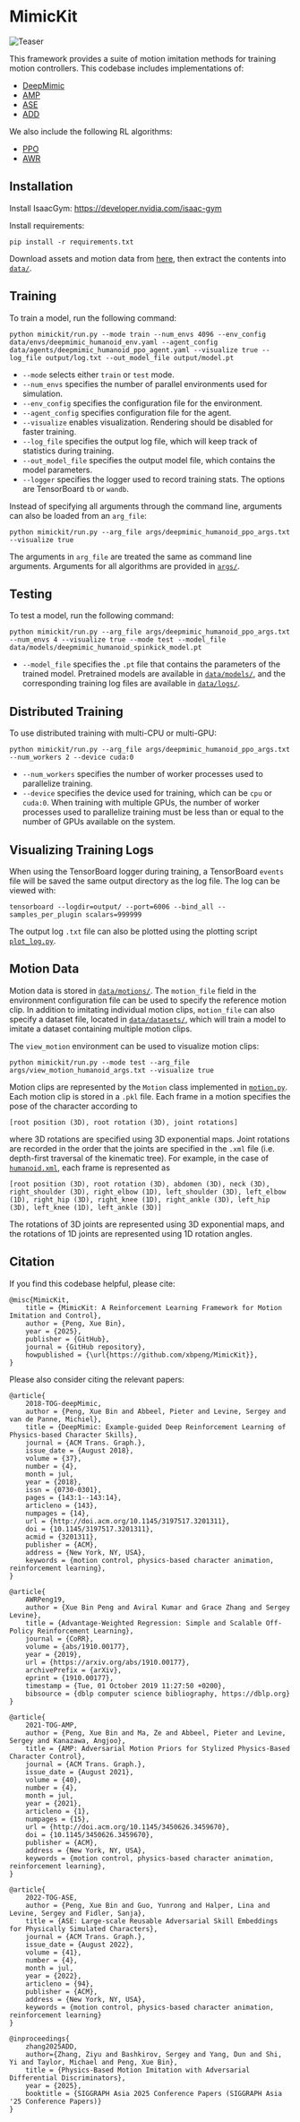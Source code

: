 # MimicKit


![Teaser](images/MimicKit_teaser.gif)

This framework provides a suite of motion imitation methods for training motion controllers. This codebase includes implementations of:
- [DeepMimic](https://xbpeng.github.io/projects/DeepMimic/index.html)
- [AMP](https://xbpeng.github.io/projects/AMP/index.html)
- [ASE](https://xbpeng.github.io/projects/ASE/index.html)
- [ADD](https://xbpeng.github.io/projects/ADD/index.html)

We also include the following RL algorithms:
- [PPO](https://arxiv.org/abs/1707.06347)
- [AWR](https://xbpeng.github.io/projects/AWR/index.html)

## Installation

Install IsaacGym: https://developer.nvidia.com/isaac-gym

Install requirements:
```
pip install -r requirements.txt
```
Download assets and motion data from [here](https://1sfu-my.sharepoint.com/:u:/g/personal/xbpeng_sfu_ca/EclKq9pwdOBAl-17SogfMW0Bved4sodZBQ_5eZCiz9O--w?e=bqXBaa), then extract the contents into [`data/`](data/).


## Training

To train a model, run the following command:
```
python mimickit/run.py --mode train --num_envs 4096 --env_config data/envs/deepmimic_humanoid_env.yaml --agent_config data/agents/deepmimic_humanoid_ppo_agent.yaml --visualize true --log_file output/log.txt --out_model_file output/model.pt
```
- `--mode` selects either `train` or `test` mode.
- `--num_envs` specifies the number of parallel environments used for simulation.
- `--env_config` specifies the configuration file for the environment.
- `--agent_config` specifies configuration file for the agent.
- `--visualize` enables visualization. Rendering should be disabled for faster training.
- `--log_file` specifies the output log file, which will keep track of statistics during training.
- `--out_model_file` specifies the output model file, which contains the model parameters.
- `--logger` specifies the logger used to record training stats. The options are TensorBoard `tb` or `wandb`.

Instead of specifying all arguments through the command line, arguments can also be loaded from an `arg_file`:
```
python mimickit/run.py --arg_file args/deepmimic_humanoid_ppo_args.txt --visualize true
```
The arguments in `arg_file` are treated the same as command line arguments. Arguments for all algorithms are provided in [`args/`](args/).


## Testing

To test a model, run the following command:
```
python mimickit/run.py --arg_file args/deepmimic_humanoid_ppo_args.txt --num_envs 4 --visualize true --mode test --model_file data/models/deepmimic_humanoid_spinkick_model.pt
```
- `--model_file` specifies the `.pt` file that contains the parameters of the trained model. Pretrained models are available in [`data/models/`](data/models/), and the corresponding training log files are available in [`data/logs/`](data/logs/).


## Distributed Training

To use distributed training with multi-CPU or multi-GPU:
```
python mimickit/run.py --arg_file args/deepmimic_humanoid_ppo_args.txt --num_workers 2 --device cuda:0
```
- `--num_workers` specifies the number of worker processes used to parallelize training. 
- `--device` specifies the device used for training, which can be `cpu` or `cuda:0`. When training with multiple GPUs, the number of worker processes used to parallelize training must be less than or equal to the number of GPUs available on the system.

## Visualizing Training Logs

When using the TensorBoard logger during training, a TensorBoard `events` file will be saved the same output directory as the log file. The log can be viewed with:
```
tensorboard --logdir=output/ --port=6006 --bind_all --samples_per_plugin scalars=999999
```
The output log `.txt` file can also be plotted using the plotting script [`plot_log.py`](tools/plot_log/plot_log.py).


## Motion Data
Motion data is stored in [`data/motions/`](data/motions/). The `motion_file` field in the environment configuration file can be used to specify the reference motion clip. In addition to imitating individual motion clips, `motion_file` can also specify a dataset file, located in [`data/datasets/`](data/datasets/), which will train a model to imitate a dataset containing multiple motion clips.

The `view_motion` environment can be used to visualize motion clips:
```
python mimickit/run.py --mode test --arg_file args/view_motion_humanoid_args.txt --visualize true
```

Motion clips are represented by the `Motion` class implemented in [`motion.py`](mimickit/anim/motion.py). Each motion clip is stored in a `.pkl` file. Each frame in a motion specifies the pose of the character according to
```
[root position (3D), root rotation (3D), joint rotations]
```
where 3D rotations are specified using 3D exponential maps. Joint rotations are recorded in the order that the joints are specified in the `.xml` file (i.e. depth-first traversal of the kinematic tree). For example, in the case of [`humanoid.xml`](data/assets/humanoid.xml), each frame is represented as
```
[root position (3D), root rotation (3D), abdomen (3D), neck (3D), right_shoulder (3D), right_elbow (1D), left_shoulder (3D), left_elbow (1D), right_hip (3D), right_knee (1D), right_ankle (3D), left_hip (3D), left_knee (1D), left_ankle (3D)]
```
The rotations of 3D joints are represented using 3D exponential maps, and the rotations of 1D joints are represented using 1D rotation angles.


## Citation
If you find this codebase helpful, please cite:
```
@misc{MimicKit,
	title = {MimicKit: A Reinforcement Learning Framework for Motion Imitation and Control},
	author = {Peng, Xue Bin},
	year = {2025},
	publisher = {GitHub},
	journal = {GitHub repository},
	howpublished = {\url{https://github.com/xbpeng/MimicKit}},
}
```
Please also consider citing the relevant papers:
```
@article{
	2018-TOG-deepMimic,
	author = {Peng, Xue Bin and Abbeel, Pieter and Levine, Sergey and van de Panne, Michiel},
	title = {DeepMimic: Example-guided Deep Reinforcement Learning of Physics-based Character Skills},
	journal = {ACM Trans. Graph.},
	issue_date = {August 2018},
	volume = {37},
	number = {4},
	month = jul,
	year = {2018},
	issn = {0730-0301},
	pages = {143:1--143:14},
	articleno = {143},
	numpages = {14},
	url = {http://doi.acm.org/10.1145/3197517.3201311},
	doi = {10.1145/3197517.3201311},
	acmid = {3201311},
	publisher = {ACM},
	address = {New York, NY, USA},
	keywords = {motion control, physics-based character animation, reinforcement learning},
}

@article{
	AWRPeng19,
	author = {Xue Bin Peng and Aviral Kumar and Grace Zhang and Sergey Levine},
	title = {Advantage-Weighted Regression: Simple and Scalable Off-Policy Reinforcement Learning},
	journal = {CoRR},
	volume = {abs/1910.00177},
	year = {2019},
	url = {https://arxiv.org/abs/1910.00177},
	archivePrefix = {arXiv},
	eprint = {1910.00177},
	timestamp = {Tue, 01 October 2019 11:27:50 +0200},
	bibsource = {dblp computer science bibliography, https://dblp.org}
}

@article{
	2021-TOG-AMP,
	author = {Peng, Xue Bin and Ma, Ze and Abbeel, Pieter and Levine, Sergey and Kanazawa, Angjoo},
	title = {AMP: Adversarial Motion Priors for Stylized Physics-Based Character Control},
	journal = {ACM Trans. Graph.},
	issue_date = {August 2021},
	volume = {40},
	number = {4},
	month = jul,
	year = {2021},
	articleno = {1},
	numpages = {15},
	url = {http://doi.acm.org/10.1145/3450626.3459670},
	doi = {10.1145/3450626.3459670},
	publisher = {ACM},
	address = {New York, NY, USA},
	keywords = {motion control, physics-based character animation, reinforcement learning},
}

@article{
	2022-TOG-ASE,
	author = {Peng, Xue Bin and Guo, Yunrong and Halper, Lina and Levine, Sergey and Fidler, Sanja},
	title = {ASE: Large-scale Reusable Adversarial Skill Embeddings for Physically Simulated Characters},
	journal = {ACM Trans. Graph.},
	issue_date = {August 2022},
	volume = {41},
	number = {4},
	month = jul,
	year = {2022},
	articleno = {94},
	publisher = {ACM},
	address = {New York, NY, USA},
	keywords = {motion control, physics-based character animation, reinforcement learning}
}

@inproceedings{
    zhang2025ADD,
    author={Zhang, Ziyu and Bashkirov, Sergey and Yang, Dun and Shi, Yi and Taylor, Michael and Peng, Xue Bin},
    title = {Physics-Based Motion Imitation with Adversarial Differential Discriminators},
    year = {2025},
    booktitle = {SIGGRAPH Asia 2025 Conference Papers (SIGGRAPH Asia '25 Conference Papers)}
}
```
